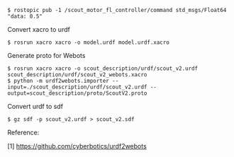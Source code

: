 ```
$ rostopic pub -1 /scout_motor_fl_controller/command std_msgs/Float64 "data: 0.5"
```

Convert xacro to urdf

```
$ rosrun xacro xacro -o model.urdf model.urdf.xacro
```

Generate proto for Webots

```
$ rosrun xacro xacro -o scout_description/urdf/scout_v2.urdf scout_description/urdf/scout_v2_webots.xacro
$ python -m urdf2webots.importer --input=./scout_description/urdf/scout_v2.urdf --output=scout_description/proto/ScoutV2.proto
```

Convert urdf to sdf

```
$ gz sdf -p scout_v2.urdf > scout_v2.sdf
```

Reference:

[1] https://github.com/cyberbotics/urdf2webots